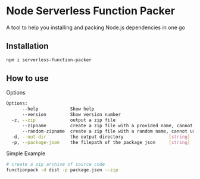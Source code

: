 # Node Serverless Function Packer

A tool to help you installing and packing Node.js dependencies in one go

## Installation

```bash
npm i serverless-function-packer
```

## How to use

Options

```bash
Options:
      --help            Show help                                      [boolean]
      --version         Show version number                            [boolean]
  -z, --zip             output a zip file                              [boolean]
      --zipname         create a zip file with a provided name, cannot used with --random-zipname [string]
      --random-zipname  create a zip file with a random name, cannot used with --zipname [boolean]
  -d, --out-dir         the output directory                 [string] [required]
  -p, --package-json    the filepath of the package json     [string] [required]
```

Simple Example

```bash
# create a zip archive of source code
functionpack -d dist -p package.json --zip
```
